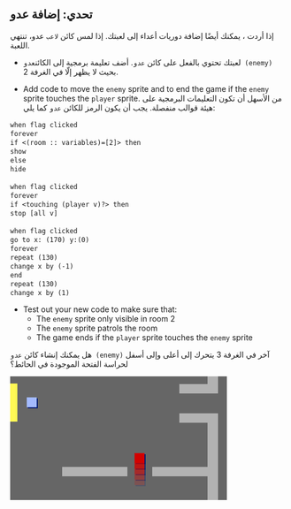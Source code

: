 ## تحدي: إضافة عدو

إذا أردت ، يمكنك أيضًا إضافة دوريات أعداء إلى لعبتك. إذا لمس كائن `لاعب` عدو، تنتهي اللعبة.

+ لعبتك تحتوي بالفعل على كائن `عدو`. أضف تعليمة برمجية إلى الكائن`عدو (enemy)` بحيث لا يظهر إلّا في الغرفة 2.

+ Add code to move the `enemy` sprite and to end the game if the `enemy` sprite touches the `player` sprite. من الأسهل أن تكون التعليمات البرمجية على هيئة قوالب منفصلة. يجب أن يكون الرمز للكائن `عدو` كما يلي:

```blocks3
when flag clicked
forever
if <(room :: variables)=[2]> then
show
else
hide

when flag clicked
forever
if <touching (player v)?> then
stop [all v]

when flag clicked
go to x: (170) y:(0)
forever
repeat (130)
change x by (-1)
end
repeat (130)
change x by (1)
```

+ Test out your new code to make sure that: 
    + The `enemy` sprite only visible in room 2
    + The `enemy` sprite patrols the room
    + The game ends if the `player` sprite touches the `enemy` sprite

هل يمكنك إنشاء كائن `عدو (enemy)` آخر في الغرفة 3 يتحرك إلى أعلى وإلى أسفل لحراسة الفتحة الموجودة في الحائط؟

![لقطة شاشة](images/world-enemy2.png)